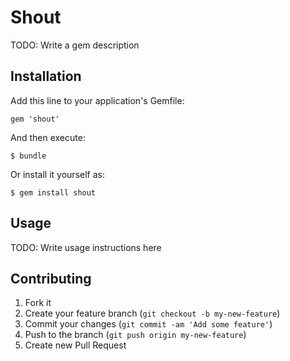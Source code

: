 # Shout

TODO: Write a gem description

## Installation

Add this line to your application's Gemfile:

    gem 'shout'

And then execute:

    $ bundle

Or install it yourself as:

    $ gem install shout

## Usage

TODO: Write usage instructions here

## Contributing

1. Fork it
2. Create your feature branch (`git checkout -b my-new-feature`)
3. Commit your changes (`git commit -am 'Add some feature'`)
4. Push to the branch (`git push origin my-new-feature`)
5. Create new Pull Request
